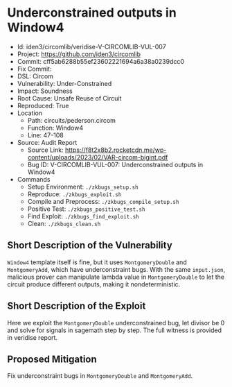 # Underconstrained outputs in Window4

* Id: iden3/circomlib/veridise-V-CIRCOMLIB-VUL-007
* Project: https://github.com/iden3/circomlib
* Commit: cff5ab6288b55ef23602221694a6a38a0239dcc0
* Fix Commit: 
* DSL: Circom
* Vulnerability: Under-Constrained
* Impact: Soundness
* Root Cause: Unsafe Reuse of Circuit
* Reproduced: True
* Location
  - Path: circuits/pederson.circom
  - Function: Window4
  - Line: 47-108
* Source: Audit Report
  - Source Link: https://f8t2x8b2.rocketcdn.me/wp-content/uploads/2023/02/VAR-circom-bigint.pdf
  - Bug ID: V-CIRCOMLIB-VUL-007: Underconstrained outputs in Window4
* Commands
  - Setup Environment: `./zkbugs_setup.sh`
  - Reproduce: `./zkbugs_exploit.sh`
  - Compile and Preprocess: `./zkbugs_compile_setup.sh`
  - Positive Test: `./zkbugs_positive_test.sh`
  - Find Exploit: `./zkbugs_find_exploit.sh`
  - Clean: `./zkbugs_clean.sh`

## Short Description of the Vulnerability

`Window4` template itself is fine, but it uses `MontgomeryDouble` and `MontgomeryAdd`, which have underconstraint bugs. With the same `input.json`, malicious prover can manipulate lambda value in `MontgomeryDouble` to let the circuit produce different outputs, making it nondeterministic.

## Short Description of the Exploit

Here we exploit the `MontgomeryDouble` underconstrained bug, let divisor be 0 and solve for signals in sagemath step by step. The full witness is provided in veridise report.

## Proposed Mitigation

Fix underconstraint bugs in `MontgomeryDouble` and `MontgomeryAdd`.

